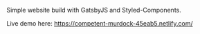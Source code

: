 Simple website build with GatsbyJS and Styled-Components.

Live demo here: https://competent-murdock-45eab5.netlify.com/



